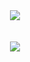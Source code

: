 <div align="center">
	<img
		src="https://github-readme-stats.vercel.app/api?username=chazzox&hide=c&layout=compact&theme=dracula&border_radius=8" />
</div>
<br/><br/>
<div align="center">
	<img
		src="https://github-readme-stats.vercel.app/api/top-langs/?username=chazzox&hide=c&layout=compact&theme=dracula&border_radius=8" />
</div>
